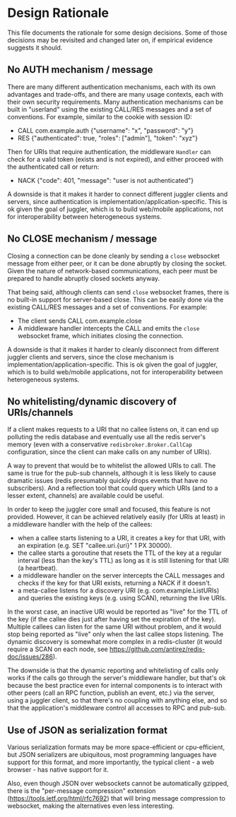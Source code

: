 # Design Rationale

This file documents the rationale for some design decisions. Some of those decisions may be revisited and changed later on, if empirical evidence suggests it should.

## No AUTH mechanism / message

There are many different authentication mechanisms, each with its own advantages and trade-offs, and there are many usage contexts, each with their own security requirements. Many authentication mechanisms can be built in "userland" using the existing CALL/RES messages and a set of conventions. For example, similar to the cookie with session ID:

* CALL com.example.auth {"username": "x", "password": "y"}
* RES {"authenticated": true, "roles": ["admin"], "token": "xyz"}

Then for URIs that require authentication, the middleware `Handler` can check for a valid token (exists and is not expired), and either proceed with the authenticated call or return:

* NACK {"code": 401, "message": "user is not authenticated"}

A downside is that it makes it harder to connect different juggler clients and servers, since authentication is implementation/application-specific. This is ok given the goal of juggler, which is to build web/mobile applications, not for interoperability between heterogeneous systems.

## No CLOSE mechanism / message

Closing a connection can be done cleanly by sending a `close` websocket message from either peer, or it can be done abruptly by closing the socket. Given the nature of network-based communications, each peer must be prepared to handle abruptly closed sockets anyway.

That being said, although clients can send `close` websocket frames, there is no built-in support for server-based close. This can be easily done via the existing CALL/RES messages and a set of conventions. For example:

* The client sends CALL com.example.close
* A middleware handler intercepts the CALL and emits the `close` websocket frame, which initiates closing the connection.

A downside is that it makes it harder to cleanly disconnect from different juggler clients and servers, since the close mechanism is implementation/application-specific. This is ok given the goal of juggler, which is to build web/mobile applications, not for interoperability between heterogeneous systems.

## No whitelisting/dynamic discovery of URIs/channels

If a client makes requests to a URI that no callee listens on, it can end up polluting the redis database and eventually use all the redis server's memory (even with a conservative `redisbroker.Broker.CallCap` configuration, since the client can make calls on any number of URIs).

A way to prevent that would be to whitelist the allowed URIs to call. The same is true for the pub-sub channels, although it is less likely to cause dramatic issues (redis presumably quickly drops events that have no subscribers). And a reflection tool that could query which URIs (and to a lesser extent, channels) are available could be useful.

In order to keep the juggler core small and focused, this feature is not provided. However, it can be achieved relatively easily (for URIs at least) in a middleware handler with the help of the callees:

* when a callee starts listening to a URI, it creates a key for that URI, with an expiration (e.g. SET "callee.uri.{uri}" 1 PX 30000).
* the callee starts a goroutine that resets the TTL of the key at a regular interval (less than the key's TTL) as long as it is still listening for that URI (a heartbeat).
* a middleware handler on the server intercepts the CALL messages and checks if the key for that URI exists, returning a NACK if it doesn't.
* a meta-callee listens for a discovery URI (e.g. com.example.ListURIs) and queries the existing keys (e.g. using SCAN), returning the live URIs.

In the worst case, an inactive URI would be reported as "live" for the TTL of the key (if the callee dies just after having set the expiration of the key). Multiple callees can listen for the same URI without problem, and it would stop being reported as "live" only when the last callee stops listening. The dynamic discovery is somewhat more complex in a redis-cluster (it would require a SCAN on each node, see https://github.com/antirez/redis-doc/issues/286).

The downside is that the dynamic reporting and whitelisting of calls only works if the calls go through the server's middleware handler, but that's ok because the best practice even for internal components is to interact with other peers (call an RPC function, publish an event, etc.) via the server, using a juggler client, so that there's no coupling with anything else, and so that the application's middleware control all accesses to RPC and pub-sub.

## Use of JSON as serialization format

Various serialization formats may be more space-efficient or cpu-efficient, but JSON serializers are ubiquitous, most programming languages have support for this format, and more importantly, the typical client - a web browser - has native support for it.

Also, even though JSON over websockets cannot be automatically gzipped, there is the "per-message compression" extension (https://tools.ietf.org/html/rfc7692) that will bring message compression to websocket, making the alternatives even less interesting.

